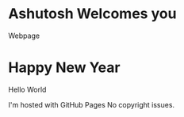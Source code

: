 # Ashutosh Welcomes you
Webpage
# Happy New Year
Hello World

I'm hosted with GitHub Pages No copyright issues.

